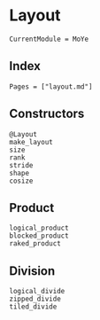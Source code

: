# Layout 

```@meta
CurrentModule = MoYe
```
## Index

```@index
Pages = ["layout.md"]
```

## Constructors
```@docs
@Layout
make_layout
size
rank
stride
shape
cosize
```

## Product
```@docs
logical_product
blocked_product
raked_product
```

## Division 
```@docs
logical_divide
zipped_divide
tiled_divide
```